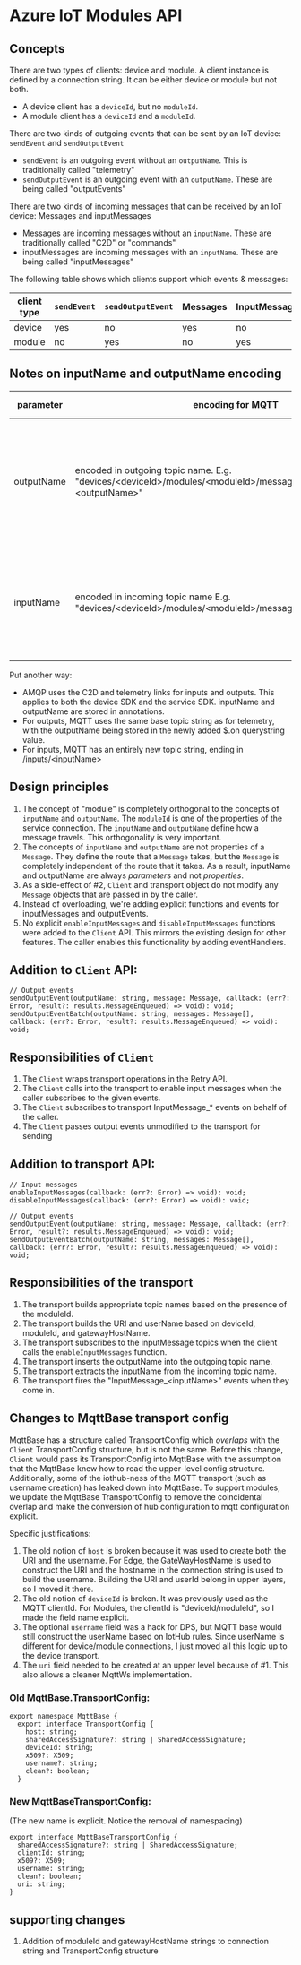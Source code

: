 # Azure IoT Modules API

## Concepts
There are two types of clients: device and module. A client instance is defined by a connection string.  It can be either device or module but not both.
* A device client has a `deviceId`, but no `moduleId`.
* A module client has a `deviceId` and a `moduleId`.

There are two kinds of outgoing events that can be sent by an IoT device: `sendEvent` and `sendOutputEvent`
* `sendEvent` is an outgoing event without an `outputName`.  This is traditionally called "telemetry"
* `sendOutputEvent` is an outgoing event with an `outputName`.  These are being called "outputEvents"

There are two kinds of incoming messages that can be received by an IoT device: Messages and inputMessages
* Messages are incoming messages without an `inputName`.  These are traditionally called "C2D" or "commands"
* inputMessages are incoming messages with an `inputName`.  These are being called "inputMessages"

The following table shows which clients support which events & messages:

| client type | `sendEvent` | `sendOutputEvent` | Messages | InputMessages |
|------------ | --------- | --------------- | -------- | ------------- |
| device | yes | no  | yes | no |
| module | no | yes | no | yes|

## Notes on inputName and outputName encoding
| parameter | encoding for MQTT | encoding for AMQP |
|-|-|-|
| outputName | encoded in outgoing topic name.  E.g. "devices/\<deviceId>/modules/\<moduleId>/messages/events/$.on=\<outputName>" | uses the same link as telemetry, outputName is encoded in an annotation named "x-opt-output-name" |
| inputName | encoded in incoming topic name E.g. "devices/\<deviceId>/modules/\<moduleId>/messages/inputs/\<inputName>" | uses the same link as C2D, inputName is encoded in an annotation named "x-opt-input-name" |

Put another way:
* AMQP uses the C2D and telemetry links for inputs and outputs.  This applies to both the device SDK and the service SDK.  inputName and outputName are stored in annotations.
* For outputs, MQTT uses the same base topic string as for telemetry, with the outputName being stored in the newly added $.on querystring value.
* For inputs, MQTT has an entirely new topic string, ending in /inputs/\<inputName>

## Design principles
1. The concept of "module" is completely orthogonal to the concepts of `inputName` and `outputName`.  The `moduleId` is one of the properties of the service connection.  The `inputName` and `outputName` define how a message travels.  This orthogonality is very important.
2. The concepts of `inputName` and `outputName` are not properties of a `Message`.  They define the route that a `Message` takes, but the `Message` is completely independent of the route that it takes.  As a result, inputName and outputName are always _parameters_ and not _properties_.
3. As a side-effect of #2, `Client` and transport object do not modify any `Message` objects that are passed in by the caller.
4. Instead of overloading, we're adding explicit functions and events for inputMessages and outputEvents.
5. No explicit `enableInputMessages` and `disableInputMessages` functions were added to the `Client` API.  This mirrors the existing design for other features.  The caller enables this functionality by adding eventHandlers.

## Addition to `Client` API:

```
// Output events
sendOutputEvent(outputName: string, message: Message, callback: (err?: Error, result?: results.MessageEnqueued) => void): void;
sendOutputEventBatch(outputName: string, messages: Message[], callback: (err?: Error, result?: results.MessageEnqueued) => void): void;
```

## Responsibilities of `Client`
1. The `Client` wraps transport operations in the Retry API.
2. The `Client` calls into the transport to enable input messages when the caller subscribes to the given events.
3. The `Client` subscribes to transport InputMessage_* events on behalf of the caller.
4. The `Client` passes output events unmodified to the transport for sending


## Addition to transport API:

```
// Input messages
enableInputMessages(callback: (err?: Error) => void): void;
disableInputMessages(callback: (err?: Error) => void): void;

// Output events
sendOutputEvent(outputName: string, message: Message, callback: (err?: Error, result?: results.MessageEnqueued) => void): void;
sendOutputEventBatch(outputName: string, messages: Message[], callback: (err?: Error, result?: results.MessageEnqueued) => void): void;
```

## Responsibilities of the transport
1. The transport builds appropriate topic names based on the presence of the moduleId.
2. The transport builds the URI and userName based on deviceId, moduleId, and gatewayHostName.
3. The transport subscribes to the inputMessage topics when the client calls the `enableInputMessages` function.
3. The transport inserts the outputName into the outgoing topic name.
4. The transport extracts the inputName from the incoming topic name.
5. The transport fires the "InputMessage_\<inputName\>" events when they come in.

## Changes to MqttBase transport config

MqttBase has a structure called TransportConfig which _overlaps_ with the `Client` TransportConfig structure, but is not the same.
Before this change, `Client` would pass its TransportConfig into MqttBase with the assumption that the MqttBase knew how to read the upper-level config structure.
Additionally, some of the iothub-ness of the MQTT transport (such as username creation) has leaked down into MqttBase.
To support modules, we update the MqttBase TransportConfig to remove the coincidental overlap and make the conversion of hub configuration to mqtt configuration explicit.

Specific justifications:
1. The old notion of `host` is broken because it was used to create both the URI and the username.  For Edge, the GateWayHostName is used to construct the URI and the hostname in the connection string is used to build the username.  Building the URI and userId belong in upper layers, so I moved it there.
2. The old notion of `deviceId` is broken.  It was previously used as the MQTT clientId.  For Modules, the clientId is "deviceId/moduleId", so I made the field name explicit.
3. The optional `username` field was a hack for DPS, but MQTT base would still construct the userName based on IotHub rules.  Since userName is different for device/module connections, I just moved all this logic up to the device transport.
4. The `uri` field needed to be created at an upper level because of #1.  This also allows a cleaner MqttWs implementation.

### Old MqttBase.TransportConfig:
```
export namespace MqttBase {
  export interface TransportConfig {
    host: string;
    sharedAccessSignature?: string | SharedAccessSignature;
    deviceId: string;
    x509?: X509;
    username?: string;
    clean?: boolean;
  }
```

### New MqttBaseTransportConfig:
(The new name is explicit.  Notice the removal of namespacing)

```
export interface MqttBaseTransportConfig {
  sharedAccessSignature?: string | SharedAccessSignature;
  clientId: string;
  x509?: X509;
  username: string;
  clean?: boolean;
  uri: string;
}
```

## supporting changes

1. Addition of moduleId and gatewayHostName strings to connection string and TransportConfig structure